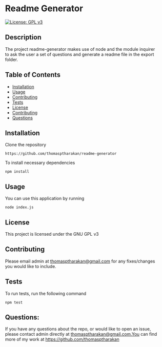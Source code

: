 # Readme Generator
[![License: GPL v3](https://img.shields.io/badge/License-GPLv3-blue.svg)](https://www.gnu.org/licenses/gpl-3.0)
## Description
 The project readme-generator makes use of node and the module inquirer to ask the user a set of questions and generate a readme file in the export folder.
## Table of Contents
- [Installation](#installation)
- [Usage](#usage)
- [Contributing](#contributing)
- [Tests](#tests)
- [License](#license)
- [Contributing](#contributing)
- [Questions](#questions)
## Installation
 Clone the repository
```
https://github.com/thomasptharakan/readme-generator
```
To install necessary dependencies
```
npm install
```
## Usage
You can use this application by running 
```
node index.js
```
## License
This project is licensed under the GNU GPL v3
## Contributing
Please email admin at thomasptharakan@gmail.com for any fixes/changes you would like to include.
## Tests
To run tests, run the following command
```
npm test
```
## Questions:
If you have any questions about the repo, or would like to open an issue, please contact admin directly at thomasptharakan@gmail.com.You can find more of my work at https://github.com/thomasptharakan

